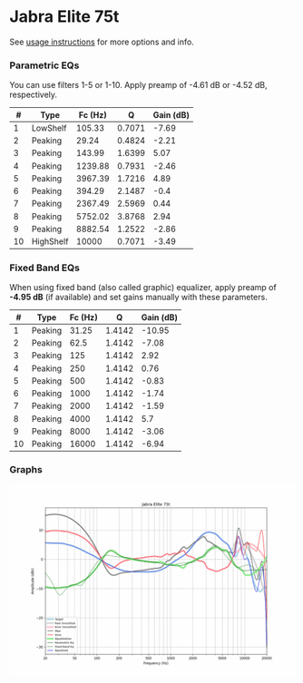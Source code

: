 # Jabra Elite 75t
See [usage instructions](https://github.com/jaakkopasanen/AutoEq#usage) for more options and info.

### Parametric EQs
You can use filters 1-5 or 1-10. Apply preamp of -4.61 dB or -4.52 dB, respectively.

|   # | Type      |   Fc (Hz) |      Q |   Gain (dB) |
|-----|-----------|-----------|--------|-------------|
|   1 | LowShelf  |    105.33 | 0.7071 |       -7.69 |
|   2 | Peaking   |     29.24 | 0.4824 |       -2.21 |
|   3 | Peaking   |    143.99 | 1.6399 |        5.07 |
|   4 | Peaking   |   1239.88 | 0.7931 |       -2.46 |
|   5 | Peaking   |   3967.39 | 1.7216 |        4.89 |
|   6 | Peaking   |    394.29 | 2.1487 |       -0.4  |
|   7 | Peaking   |   2367.49 | 2.5969 |        0.44 |
|   8 | Peaking   |   5752.02 | 3.8768 |        2.94 |
|   9 | Peaking   |   8882.54 | 1.2522 |       -2.86 |
|  10 | HighShelf |  10000    | 0.7071 |       -3.49 |

### Fixed Band EQs
When using fixed band (also called graphic) equalizer, apply preamp of **-4.95 dB** (if available) and set gains manually with these parameters.

|   # | Type    |   Fc (Hz) |      Q |   Gain (dB) |
|-----|---------|-----------|--------|-------------|
|   1 | Peaking |     31.25 | 1.4142 |      -10.95 |
|   2 | Peaking |     62.5  | 1.4142 |       -7.08 |
|   3 | Peaking |    125    | 1.4142 |        2.92 |
|   4 | Peaking |    250    | 1.4142 |        0.76 |
|   5 | Peaking |    500    | 1.4142 |       -0.83 |
|   6 | Peaking |   1000    | 1.4142 |       -1.74 |
|   7 | Peaking |   2000    | 1.4142 |       -1.59 |
|   8 | Peaking |   4000    | 1.4142 |        5.7  |
|   9 | Peaking |   8000    | 1.4142 |       -3.06 |
|  10 | Peaking |  16000    | 1.4142 |       -6.94 |

### Graphs
![](./Jabra%20Elite%2075t.png)

